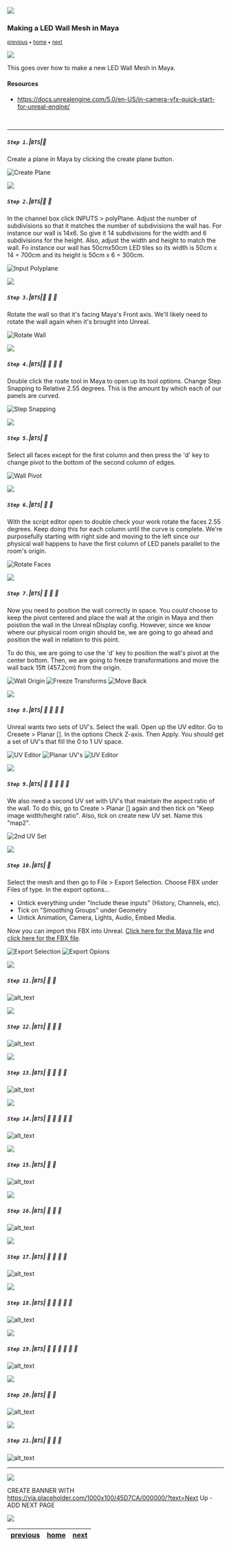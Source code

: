 ![](../images/line3.png)

### Making a LED Wall Mesh in Maya

<sub>[previous](../) • [home](../README.md) • [next](../)</sub>

![](../images/line3.png)

This goes over how to make a new LED Wall Mesh in Maya.

#### Resources

* https://docs.unrealengine.com/5.0/en-US/in-camera-vfx-quick-start-for-unreal-engine/

<br>

---


##### `Step 1.`\|`BTS`|:small_blue_diamond:

Create a plane in Maya by clicking the create plane button.

![Create Plane](images/1-create-plane.png)

![](../images/line2.png)

##### `Step 2.`\|`BTS`|:small_blue_diamond: :small_blue_diamond: 

In the channel box click INPUTS > polyPlane. Adjust the number of subdivisions so that it matches the number of subdivisions the wall has. For instance our wall is 14x6. So give it 14 subdivisions for the width and 6 subdivisions for the height. Also, adjust the width and height to match the wall. Fo instance our wall has 50cmx50cm LED tiles so  its width is 50cm x 14 = 700cm and its height is 50cm x 6 = 300cm.  

![Input Polyplane](images/2-dimensions.png)

![](../images/line2.png)

##### `Step 3.`\|`BTS`|:small_blue_diamond: :small_blue_diamond: :small_blue_diamond:

Rotate the wall so that it's facing Maya's Front axis. We'll likely need to rotate the wall again when it's brought into Unreal.

![Rotate Wall](images/3-rotate-wall.png)

![](../images/line2.png)

##### `Step 4.`\|`BTS`|:small_blue_diamond: :small_blue_diamond: :small_blue_diamond: :small_blue_diamond:

Double click the roate tool in Maya to open up its tool options. Change Step Snapping to Relative 2.55 degrees. This is the amount by which each of our panels are curved.

![Step Snapping](images/step-snapping.png)

![](../images/line2.png)

##### `Step 5.`\|`BTS`| :small_orange_diamond:

Select all faces except for the first column and then press the 'd' key to change pivot to the bottom of the second column of edges.

![Wall Pivot](images/wall-pivot.png)

![](../images/line2.png)

##### `Step 6.`\|`BTS`| :small_orange_diamond: :small_blue_diamond:

With the script editor open to double check your work rotate the faces 2.55 degrees. Keep doing this for each column until the curve is complete. We're purposefully starting with right side and moving to the left since our physical wall happens to have the first column of LED panels parallel to the room's origin.

![Rotate Faces](images/rotate-faces.png)

![](../images/line2.png)

##### `Step 7.`\|`BTS`| :small_orange_diamond: :small_blue_diamond: :small_blue_diamond:

Now you need to position the wall correctly in space. You *could* choose to keep the pivot centered and place the wall at the origin in Maya and then poistion the wall in the Unreal nDisplay config. However, since we know where our physical room origin should be, we are going to go ahead and position the wall in relation to this point. 

To do this, we are going to use the 'd' key to position the wall's pivot at the center bottom. Then, we are going to freeze transformations and move the wall back 15ft (457.2cm) from the origin.  

![Wall Origin](images/wall-origin.png)
![Freeze Transforms](images/freeze-transforms.png)
![Move Back](images/15ft.png)

![](../images/line2.png)

##### `Step 8.`\|`BTS`| :small_orange_diamond: :small_blue_diamond: :small_blue_diamond: :small_blue_diamond:

Unreal wants two sets of UV's. Select the wall. Open up the UV editor. Go to Creaete > Planar []. In the options Check Z-axis. Then Apply. You should get a set of UV's that fill the 0 to 1 UV space. 

![UV Editor](images/uv-editor.png)
![Planar UV's](images/planar-uvs.png)
![UV Editor](images/planar-options.png)

![](../images/line2.png)

##### `Step 9.`\|`BTS`| :small_orange_diamond: :small_blue_diamond: :small_blue_diamond: :small_blue_diamond: :small_blue_diamond:

We also need a second UV set with UV's that maintain the aspect ratio of the wall. To do this, go to Create > Planar [] again and then tick on "Keep image width/height ratio". Also, tick on create new UV set. Name this "map2".

![2nd UV Set](images/2nd-uvs.png)

![](../images/line2.png)

##### `Step 10.`\|`BTS`| :large_blue_diamond:

Select the mesh and then go to File > Export Selection. Choose FBX under Files of type. In the export options... 

- Untick everything under "Include these inputs" (History, Channels, etc). 
- Tick on "Smoothing Groups" under Geometry
- Untick Animation, Camera, Lights, Audio, Embed Media. 

Now you can import this FBX into Unreal. [Click here for the Maya file](files/LEDWallMesh.ma) and [click here for the FBX file](files/LSULEDWall.fbx). 

![Export Selection](images/export-selection.png)
![Export Opions](images/export-options.png)

![](../images/line2.png)

##### `Step 11.`\|`BTS`| :large_blue_diamond: :small_blue_diamond: 

![alt_text](images/.png)

![](../images/line2.png)


##### `Step 12.`\|`BTS`| :large_blue_diamond: :small_blue_diamond: :small_blue_diamond: 

![alt_text](images/.png)

![](../images/line2.png)

##### `Step 13.`\|`BTS`| :large_blue_diamond: :small_blue_diamond: :small_blue_diamond:  :small_blue_diamond: 

![alt_text](images/.png)

![](../images/line2.png)

##### `Step 14.`\|`BTS`| :large_blue_diamond: :small_blue_diamond: :small_blue_diamond: :small_blue_diamond:  :small_blue_diamond: 

![alt_text](images/.png)

![](../images/line2.png)

##### `Step 15.`\|`BTS`| :large_blue_diamond: :small_orange_diamond: 

![alt_text](images/.png)

![](../images/line2.png)

##### `Step 16.`\|`BTS`| :large_blue_diamond: :small_orange_diamond:   :small_blue_diamond: 

![alt_text](images/.png)

![](../images/line2.png)

##### `Step 17.`\|`BTS`| :large_blue_diamond: :small_orange_diamond: :small_blue_diamond: :small_blue_diamond:

![alt_text](images/.png)

![](../images/line2.png)

##### `Step 18.`\|`BTS`| :large_blue_diamond: :small_orange_diamond: :small_blue_diamond: :small_blue_diamond: :small_blue_diamond:

![alt_text](images/.png)

![](../images/line2.png)

##### `Step 19.`\|`BTS`| :large_blue_diamond: :small_orange_diamond: :small_blue_diamond: :small_blue_diamond: :small_blue_diamond: :small_blue_diamond:

![alt_text](images/.png)

![](../images/line2.png)

##### `Step 20.`\|`BTS`| :large_blue_diamond: :large_blue_diamond:

![alt_text](images/.png)

![](../images/line2.png)

##### `Step 21.`\|`BTS`| :large_blue_diamond: :large_blue_diamond: :small_blue_diamond:

![alt_text](images/.png)

___


![](../images/line.png)

CREATE BANNER WITH https://via.placeholder.com/1000x100/45D7CA/000000/?text=Next Up - ADD NEXT PAGE

![](../images/line.png)

| [previous](../)| [home](../README.md) | [next](../)|
|---|---|---|

